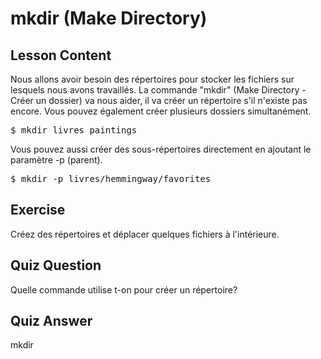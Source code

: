 # mkdir (Make Directory)

## Lesson Content

Nous allons avoir besoin des répertoires pour stocker les fichiers sur lesquels nous avons travaillés. La commande "mkdir" (Make Directory - Créer un dossier) va nous aider, il va créer un répertoire s'il n'existe pas encore. Vous pouvez également créer plusieurs dossiers simultanément.

<pre>$ mkdir livres paintings</pre>

Vous pouvez aussi créer des sous-répertoires directement en ajoutant le paramètre -p (parent).

<pre>$ mkdir -p livres/hemmingway/favorites</pre>

## Exercise

Créez des répertoires et déplacer quelques fichiers à l'intérieure.

## Quiz Question

Quelle commande utilise t-on pour créer un répertoire?

## Quiz Answer

mkdir